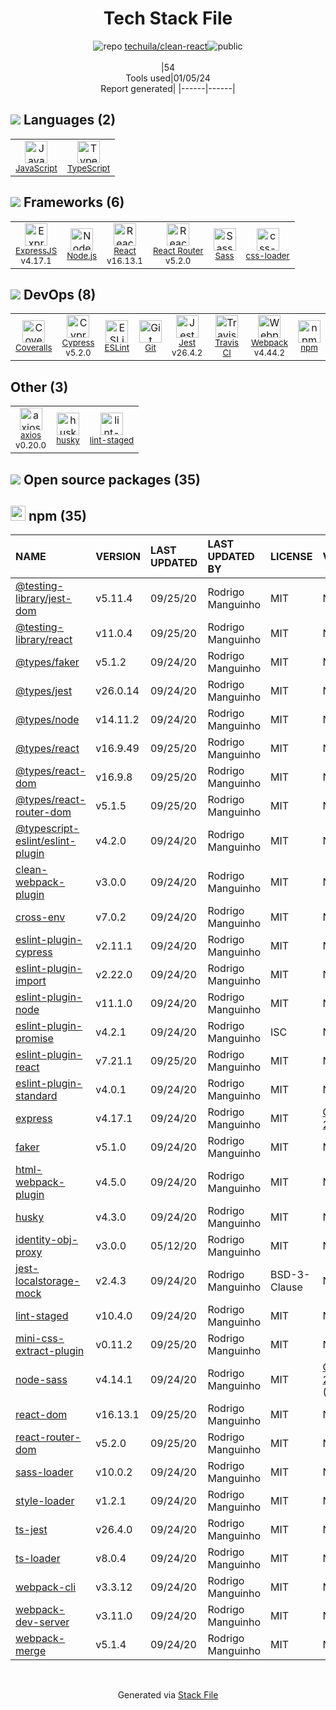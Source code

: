 <!--
&lt;--- Readme.md Snippet without images Start ---&gt;
## Tech Stack
techuila/clean-react is built on the following main stack:

- [Coveralls](https://coveralls.io/) – Code Coverage
- [Jest](http://facebook.github.io/jest/) – Javascript Testing Framework
- [Node.js](http://nodejs.org/) – Frameworks (Full Stack)
- [React](https://reactjs.org/) – Javascript UI Libraries
- [ExpressJS](http://expressjs.com/) – Microframeworks (Backend)
- [Sass](http://sass-lang.com/) – CSS Pre-processors / Extensions
- [JavaScript](https://developer.mozilla.org/en-US/docs/Web/JavaScript) – Languages
- [TypeScript](http://www.typescriptlang.org) – Languages
- [Webpack](http://webpack.js.org) – JS Build Tools / JS Task Runners
- [ESLint](http://eslint.org/) – Code Review
- [React Router](https://github.com/rackt/react-router) – JavaScript Framework Components
- [axios](https://github.com/mzabriskie/axios) – Javascript Utilities & Libraries
- [css-loader](https://github.com/webpack-contrib/css-loader) – CSS Pre-processors / Extensions
- [Cypress](https://www.cypress.io/) – Javascript Testing Framework
- [Travis CI](http://travis-ci.com/) – Continuous Integration

Full tech stack [here](/techstack.md)

&lt;--- Readme.md Snippet without images End ---&gt;

&lt;--- Readme.md Snippet with images Start ---&gt;
## Tech Stack
techuila/clean-react is built on the following main stack:

- <img width='25' height='25' src='https://img.stackshare.io/service/680/a43e4a04cb9f778842de43f95db59a14.png' alt='Coveralls'/> [Coveralls](https://coveralls.io/) – Code Coverage
- <img width='25' height='25' src='https://img.stackshare.io/service/830/jest.png' alt='Jest'/> [Jest](http://facebook.github.io/jest/) – Javascript Testing Framework
- <img width='25' height='25' src='https://img.stackshare.io/service/1011/n1JRsFeB_400x400.png' alt='Node.js'/> [Node.js](http://nodejs.org/) – Frameworks (Full Stack)
- <img width='25' height='25' src='https://img.stackshare.io/service/1020/OYIaJ1KK.png' alt='React'/> [React](https://reactjs.org/) – Javascript UI Libraries
- <img width='25' height='25' src='https://img.stackshare.io/service/1163/hashtag.png' alt='ExpressJS'/> [ExpressJS](http://expressjs.com/) – Microframeworks (Backend)
- <img width='25' height='25' src='https://img.stackshare.io/service/1171/jCR2zNJV.png' alt='Sass'/> [Sass](http://sass-lang.com/) – CSS Pre-processors / Extensions
- <img width='25' height='25' src='https://img.stackshare.io/service/1209/javascript.jpeg' alt='JavaScript'/> [JavaScript](https://developer.mozilla.org/en-US/docs/Web/JavaScript) – Languages
- <img width='25' height='25' src='https://img.stackshare.io/service/1612/bynNY5dJ.jpg' alt='TypeScript'/> [TypeScript](http://www.typescriptlang.org) – Languages
- <img width='25' height='25' src='https://img.stackshare.io/service/1682/IMG_4636.PNG' alt='Webpack'/> [Webpack](http://webpack.js.org) – JS Build Tools / JS Task Runners
- <img width='25' height='25' src='https://img.stackshare.io/service/3337/Q4L7Jncy.jpg' alt='ESLint'/> [ESLint](http://eslint.org/) – Code Review
- <img width='25' height='25' src='https://img.stackshare.io/service/3350/8261421.png' alt='React Router'/> [React Router](https://github.com/rackt/react-router) – JavaScript Framework Components
- <img width='25' height='25' src='https://img.stackshare.io/no-img-open-source.png' alt='axios'/> [axios](https://github.com/mzabriskie/axios) – Javascript Utilities & Libraries
- <img width='25' height='25' src='https://img.stackshare.io/service/8074/default_d2b16fd6997fb2e164de645a34f9b8d5a880d999.png' alt='css-loader'/> [css-loader](https://github.com/webpack-contrib/css-loader) – CSS Pre-processors / Extensions
- <img width='25' height='25' src='https://img.stackshare.io/service/9231/default_66c5c1a197dcd0232e41e4ab6299d119b4e165b3.png' alt='Cypress'/> [Cypress](https://www.cypress.io/) – Javascript Testing Framework
- <img width='25' height='25' src='https://img.stackshare.io/service/460/Lu6cGu0z_400x400.png' alt='Travis CI'/> [Travis CI](http://travis-ci.com/) – Continuous Integration

Full tech stack [here](/techstack.md)

&lt;--- Readme.md Snippet with images End ---&gt;
-->
<div align="center">

# Tech Stack File
![](https://img.stackshare.io/repo.svg "repo") [techuila/clean-react](https://github.com/techuila/clean-react)![](https://img.stackshare.io/public_badge.svg "public")
<br/><br/>
|54<br/>Tools used|01/05/24 <br/>Report generated|
|------|------|
</div>

## <img src='https://img.stackshare.io/languages.svg'/> Languages (2)
<table><tr>
  <td align='center'>
  <img width='36' height='36' src='https://img.stackshare.io/service/1209/javascript.jpeg' alt='JavaScript'>
  <br>
  <sub><a href="https://developer.mozilla.org/en-US/docs/Web/JavaScript">JavaScript</a></sub>
  <br>
  <sub></sub>
</td>

<td align='center'>
  <img width='36' height='36' src='https://img.stackshare.io/service/1612/bynNY5dJ.jpg' alt='TypeScript'>
  <br>
  <sub><a href="http://www.typescriptlang.org">TypeScript</a></sub>
  <br>
  <sub></sub>
</td>

</tr>
</table>

## <img src='https://img.stackshare.io/frameworks.svg'/> Frameworks (6)
<table><tr>
  <td align='center'>
  <img width='36' height='36' src='https://img.stackshare.io/service/1163/hashtag.png' alt='ExpressJS'>
  <br>
  <sub><a href="http://expressjs.com/">ExpressJS</a></sub>
  <br>
  <sub>v4.17.1</sub>
</td>

<td align='center'>
  <img width='36' height='36' src='https://img.stackshare.io/service/1011/n1JRsFeB_400x400.png' alt='Node.js'>
  <br>
  <sub><a href="http://nodejs.org/">Node.js</a></sub>
  <br>
  <sub></sub>
</td>

<td align='center'>
  <img width='36' height='36' src='https://img.stackshare.io/service/1020/OYIaJ1KK.png' alt='React'>
  <br>
  <sub><a href="https://reactjs.org/">React</a></sub>
  <br>
  <sub>v16.13.1</sub>
</td>

<td align='center'>
  <img width='36' height='36' src='https://img.stackshare.io/service/3350/8261421.png' alt='React Router'>
  <br>
  <sub><a href="https://github.com/rackt/react-router">React Router</a></sub>
  <br>
  <sub>v5.2.0</sub>
</td>

<td align='center'>
  <img width='36' height='36' src='https://img.stackshare.io/service/1171/jCR2zNJV.png' alt='Sass'>
  <br>
  <sub><a href="http://sass-lang.com/">Sass</a></sub>
  <br>
  <sub></sub>
</td>

<td align='center'>
  <img width='36' height='36' src='https://img.stackshare.io/service/8074/default_d2b16fd6997fb2e164de645a34f9b8d5a880d999.png' alt='css-loader'>
  <br>
  <sub><a href="https://github.com/webpack-contrib/css-loader">css-loader</a></sub>
  <br>
  <sub></sub>
</td>

</tr>
</table>

## <img src='https://img.stackshare.io/devops.svg'/> DevOps (8)
<table><tr>
  <td align='center'>
  <img width='36' height='36' src='https://img.stackshare.io/service/680/a43e4a04cb9f778842de43f95db59a14.png' alt='Coveralls'>
  <br>
  <sub><a href="https://coveralls.io/">Coveralls</a></sub>
  <br>
  <sub></sub>
</td>

<td align='center'>
  <img width='36' height='36' src='https://img.stackshare.io/service/9231/default_66c5c1a197dcd0232e41e4ab6299d119b4e165b3.png' alt='Cypress'>
  <br>
  <sub><a href="https://www.cypress.io/">Cypress</a></sub>
  <br>
  <sub>v5.2.0</sub>
</td>

<td align='center'>
  <img width='36' height='36' src='https://img.stackshare.io/service/3337/Q4L7Jncy.jpg' alt='ESLint'>
  <br>
  <sub><a href="http://eslint.org/">ESLint</a></sub>
  <br>
  <sub></sub>
</td>

<td align='center'>
  <img width='36' height='36' src='https://img.stackshare.io/service/1046/git.png' alt='Git'>
  <br>
  <sub><a href="http://git-scm.com/">Git</a></sub>
  <br>
  <sub></sub>
</td>

<td align='center'>
  <img width='36' height='36' src='https://img.stackshare.io/service/830/jest.png' alt='Jest'>
  <br>
  <sub><a href="http://facebook.github.io/jest/">Jest</a></sub>
  <br>
  <sub>v26.4.2</sub>
</td>

<td align='center'>
  <img width='36' height='36' src='https://img.stackshare.io/service/460/Lu6cGu0z_400x400.png' alt='Travis CI'>
  <br>
  <sub><a href="http://travis-ci.com/">Travis CI</a></sub>
  <br>
  <sub></sub>
</td>

<td align='center'>
  <img width='36' height='36' src='https://img.stackshare.io/service/1682/IMG_4636.PNG' alt='Webpack'>
  <br>
  <sub><a href="http://webpack.js.org">Webpack</a></sub>
  <br>
  <sub>v4.44.2</sub>
</td>

<td align='center'>
  <img width='36' height='36' src='https://img.stackshare.io/service/1120/lejvzrnlpb308aftn31u.png' alt='npm'>
  <br>
  <sub><a href="https://www.npmjs.com/">npm</a></sub>
  <br>
  <sub></sub>
</td>

</tr>
</table>

## Other (3)
<table><tr>
  <td align='center'>
  <img width='36' height='36' src='https://img.stackshare.io/no-img-open-source.png' alt='axios'>
  <br>
  <sub><a href="https://github.com/mzabriskie/axios">axios</a></sub>
  <br>
  <sub>v0.20.0</sub>
</td>

<td align='center'>
  <img width='36' height='36' src='https://img.stackshare.io/service/9527/5502029.jpeg' alt='husky'>
  <br>
  <sub><a href="https://github.com/typicode/husky">husky</a></sub>
  <br>
  <sub></sub>
</td>

<td align='center'>
  <img width='36' height='36' src='https://img.stackshare.io/service/10577/11071.jpeg' alt='lint-staged'>
  <br>
  <sub><a href="https://github.com/okonet/lint-staged">lint-staged</a></sub>
  <br>
  <sub></sub>
</td>

</tr>
</table>


## <img src='https://img.stackshare.io/group.svg' /> Open source packages (35)</h2>

## <img width='24' height='24' src='https://img.stackshare.io/service/1120/lejvzrnlpb308aftn31u.png'/> npm (35)

|NAME|VERSION|LAST UPDATED|LAST UPDATED BY|LICENSE|VULNERABILITIES|
|:------|:------|:------|:------|:------|:------|
|[@testing-library/jest-dom](https://www.npmjs.com/@testing-library/jest-dom)|v5.11.4|09/25/20|Rodrigo Manguinho |MIT|N/A|
|[@testing-library/react](https://www.npmjs.com/@testing-library/react)|v11.0.4|09/25/20|Rodrigo Manguinho |MIT|N/A|
|[@types/faker](https://www.npmjs.com/@types/faker)|v5.1.2|09/24/20|Rodrigo Manguinho |MIT|N/A|
|[@types/jest](https://www.npmjs.com/@types/jest)|v26.0.14|09/24/20|Rodrigo Manguinho |MIT|N/A|
|[@types/node](https://www.npmjs.com/@types/node)|v14.11.2|09/24/20|Rodrigo Manguinho |MIT|N/A|
|[@types/react](https://www.npmjs.com/@types/react)|v16.9.49|09/25/20|Rodrigo Manguinho |MIT|N/A|
|[@types/react-dom](https://www.npmjs.com/@types/react-dom)|v16.9.8|09/25/20|Rodrigo Manguinho |MIT|N/A|
|[@types/react-router-dom](https://www.npmjs.com/@types/react-router-dom)|v5.1.5|09/25/20|Rodrigo Manguinho |MIT|N/A|
|[@typescript-eslint/eslint-plugin](https://www.npmjs.com/@typescript-eslint/eslint-plugin)|v4.2.0|09/24/20|Rodrigo Manguinho |MIT|N/A|
|[clean-webpack-plugin](https://www.npmjs.com/clean-webpack-plugin)|v3.0.0|09/24/20|Rodrigo Manguinho |MIT|N/A|
|[cross-env](https://www.npmjs.com/cross-env)|v7.0.2|09/24/20|Rodrigo Manguinho |MIT|N/A|
|[eslint-plugin-cypress](https://www.npmjs.com/eslint-plugin-cypress)|v2.11.1|09/24/20|Rodrigo Manguinho |MIT|N/A|
|[eslint-plugin-import](https://www.npmjs.com/eslint-plugin-import)|v2.22.0|09/24/20|Rodrigo Manguinho |MIT|N/A|
|[eslint-plugin-node](https://www.npmjs.com/eslint-plugin-node)|v11.1.0|09/24/20|Rodrigo Manguinho |MIT|N/A|
|[eslint-plugin-promise](https://www.npmjs.com/eslint-plugin-promise)|v4.2.1|09/24/20|Rodrigo Manguinho |ISC|N/A|
|[eslint-plugin-react](https://www.npmjs.com/eslint-plugin-react)|v7.21.1|09/25/20|Rodrigo Manguinho |MIT|N/A|
|[eslint-plugin-standard](https://www.npmjs.com/eslint-plugin-standard)|v4.0.1|09/24/20|Rodrigo Manguinho |MIT|N/A|
|[express](https://www.npmjs.com/express)|v4.17.1|09/24/20|Rodrigo Manguinho |MIT|[CVE-2022-24999](https://github.com/advisories/GHSA-hrpp-h998-j3pp) (High)|
|[faker](https://www.npmjs.com/faker)|v5.1.0|09/24/20|Rodrigo Manguinho |MIT|N/A|
|[html-webpack-plugin](https://www.npmjs.com/html-webpack-plugin)|v4.5.0|09/24/20|Rodrigo Manguinho |MIT|N/A|
|[husky](https://www.npmjs.com/husky)|v4.3.0|09/24/20|Rodrigo Manguinho |MIT|N/A|
|[identity-obj-proxy](https://www.npmjs.com/identity-obj-proxy)|v3.0.0|05/12/20|Rodrigo Manguinho |MIT|N/A|
|[jest-localstorage-mock](https://www.npmjs.com/jest-localstorage-mock)|v2.4.3|09/24/20|Rodrigo Manguinho |BSD-3-Clause|N/A|
|[lint-staged](https://www.npmjs.com/lint-staged)|v10.4.0|09/24/20|Rodrigo Manguinho |MIT|N/A|
|[mini-css-extract-plugin](https://www.npmjs.com/mini-css-extract-plugin)|v0.11.2|09/25/20|Rodrigo Manguinho |MIT|N/A|
|[node-sass](https://www.npmjs.com/node-sass)|v4.14.1|09/24/20|Rodrigo Manguinho |MIT|[CVE-2020-24025](https://github.com/advisories/GHSA-r8f7-9pfq-mjmv) (Moderate)|
|[react-dom](https://www.npmjs.com/react-dom)|v16.13.1|09/25/20|Rodrigo Manguinho |MIT|N/A|
|[react-router-dom](https://www.npmjs.com/react-router-dom)|v5.2.0|09/25/20|Rodrigo Manguinho |MIT|N/A|
|[sass-loader](https://www.npmjs.com/sass-loader)|v10.0.2|09/24/20|Rodrigo Manguinho |MIT|N/A|
|[style-loader](https://www.npmjs.com/style-loader)|v1.2.1|09/24/20|Rodrigo Manguinho |MIT|N/A|
|[ts-jest](https://www.npmjs.com/ts-jest)|v26.4.0|09/24/20|Rodrigo Manguinho |MIT|N/A|
|[ts-loader](https://www.npmjs.com/ts-loader)|v8.0.4|09/24/20|Rodrigo Manguinho |MIT|N/A|
|[webpack-cli](https://www.npmjs.com/webpack-cli)|v3.3.12|09/24/20|Rodrigo Manguinho |MIT|N/A|
|[webpack-dev-server](https://www.npmjs.com/webpack-dev-server)|v3.11.0|09/24/20|Rodrigo Manguinho |MIT|N/A|
|[webpack-merge](https://www.npmjs.com/webpack-merge)|v5.1.4|09/24/20|Rodrigo Manguinho |MIT|N/A|

<br/>
<div align='center'>

Generated via [Stack File](https://github.com/marketplace/stack-file)

